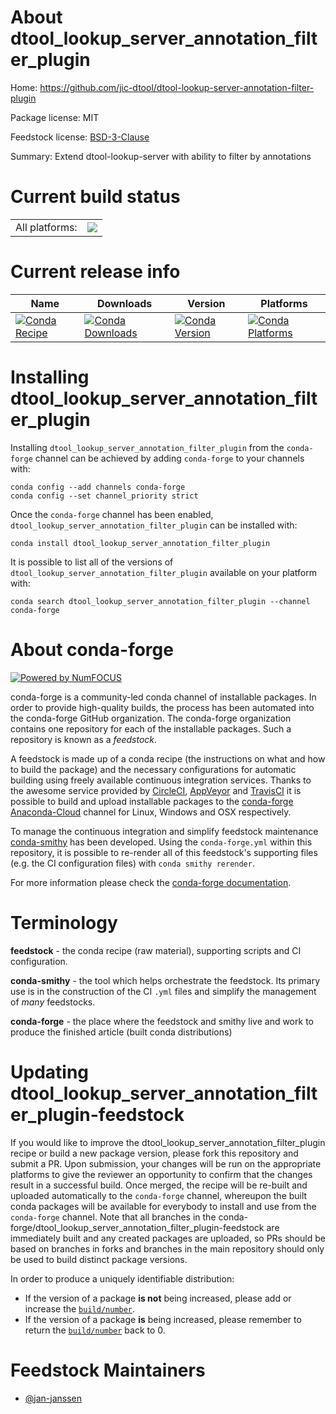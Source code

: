 About dtool_lookup_server_annotation_filter_plugin
==================================================

Home: https://github.com/jic-dtool/dtool-lookup-server-annotation-filter-plugin

Package license: MIT

Feedstock license: [BSD-3-Clause](https://github.com/conda-forge/dtool_lookup_server_annotation_filter_plugin-feedstock/blob/master/LICENSE.txt)

Summary: Extend dtool-lookup-server with ability to filter by annotations

Current build status
====================


<table><tr><td>All platforms:</td>
    <td>
      <a href="https://dev.azure.com/conda-forge/feedstock-builds/_build/latest?definitionId=13791&branchName=master">
        <img src="https://dev.azure.com/conda-forge/feedstock-builds/_apis/build/status/dtool_lookup_server_annotation_filter_plugin-feedstock?branchName=master">
      </a>
    </td>
  </tr>
</table>

Current release info
====================

| Name | Downloads | Version | Platforms |
| --- | --- | --- | --- |
| [![Conda Recipe](https://img.shields.io/badge/recipe-dtool_lookup_server_annotation_filter_plugin-green.svg)](https://anaconda.org/conda-forge/dtool_lookup_server_annotation_filter_plugin) | [![Conda Downloads](https://img.shields.io/conda/dn/conda-forge/dtool_lookup_server_annotation_filter_plugin.svg)](https://anaconda.org/conda-forge/dtool_lookup_server_annotation_filter_plugin) | [![Conda Version](https://img.shields.io/conda/vn/conda-forge/dtool_lookup_server_annotation_filter_plugin.svg)](https://anaconda.org/conda-forge/dtool_lookup_server_annotation_filter_plugin) | [![Conda Platforms](https://img.shields.io/conda/pn/conda-forge/dtool_lookup_server_annotation_filter_plugin.svg)](https://anaconda.org/conda-forge/dtool_lookup_server_annotation_filter_plugin) |

Installing dtool_lookup_server_annotation_filter_plugin
=======================================================

Installing `dtool_lookup_server_annotation_filter_plugin` from the `conda-forge` channel can be achieved by adding `conda-forge` to your channels with:

```
conda config --add channels conda-forge
conda config --set channel_priority strict
```

Once the `conda-forge` channel has been enabled, `dtool_lookup_server_annotation_filter_plugin` can be installed with:

```
conda install dtool_lookup_server_annotation_filter_plugin
```

It is possible to list all of the versions of `dtool_lookup_server_annotation_filter_plugin` available on your platform with:

```
conda search dtool_lookup_server_annotation_filter_plugin --channel conda-forge
```


About conda-forge
=================

[![Powered by NumFOCUS](https://img.shields.io/badge/powered%20by-NumFOCUS-orange.svg?style=flat&colorA=E1523D&colorB=007D8A)](http://numfocus.org)

conda-forge is a community-led conda channel of installable packages.
In order to provide high-quality builds, the process has been automated into the
conda-forge GitHub organization. The conda-forge organization contains one repository
for each of the installable packages. Such a repository is known as a *feedstock*.

A feedstock is made up of a conda recipe (the instructions on what and how to build
the package) and the necessary configurations for automatic building using freely
available continuous integration services. Thanks to the awesome service provided by
[CircleCI](https://circleci.com/), [AppVeyor](https://www.appveyor.com/)
and [TravisCI](https://travis-ci.com/) it is possible to build and upload installable
packages to the [conda-forge](https://anaconda.org/conda-forge)
[Anaconda-Cloud](https://anaconda.org/) channel for Linux, Windows and OSX respectively.

To manage the continuous integration and simplify feedstock maintenance
[conda-smithy](https://github.com/conda-forge/conda-smithy) has been developed.
Using the ``conda-forge.yml`` within this repository, it is possible to re-render all of
this feedstock's supporting files (e.g. the CI configuration files) with ``conda smithy rerender``.

For more information please check the [conda-forge documentation](https://conda-forge.org/docs/).

Terminology
===========

**feedstock** - the conda recipe (raw material), supporting scripts and CI configuration.

**conda-smithy** - the tool which helps orchestrate the feedstock.
                   Its primary use is in the construction of the CI ``.yml`` files
                   and simplify the management of *many* feedstocks.

**conda-forge** - the place where the feedstock and smithy live and work to
                  produce the finished article (built conda distributions)


Updating dtool_lookup_server_annotation_filter_plugin-feedstock
===============================================================

If you would like to improve the dtool_lookup_server_annotation_filter_plugin recipe or build a new
package version, please fork this repository and submit a PR. Upon submission,
your changes will be run on the appropriate platforms to give the reviewer an
opportunity to confirm that the changes result in a successful build. Once
merged, the recipe will be re-built and uploaded automatically to the
`conda-forge` channel, whereupon the built conda packages will be available for
everybody to install and use from the `conda-forge` channel.
Note that all branches in the conda-forge/dtool_lookup_server_annotation_filter_plugin-feedstock are
immediately built and any created packages are uploaded, so PRs should be based
on branches in forks and branches in the main repository should only be used to
build distinct package versions.

In order to produce a uniquely identifiable distribution:
 * If the version of a package **is not** being increased, please add or increase
   the [``build/number``](https://docs.conda.io/projects/conda-build/en/latest/resources/define-metadata.html#build-number-and-string).
 * If the version of a package **is** being increased, please remember to return
   the [``build/number``](https://docs.conda.io/projects/conda-build/en/latest/resources/define-metadata.html#build-number-and-string)
   back to 0.

Feedstock Maintainers
=====================

* [@jan-janssen](https://github.com/jan-janssen/)

